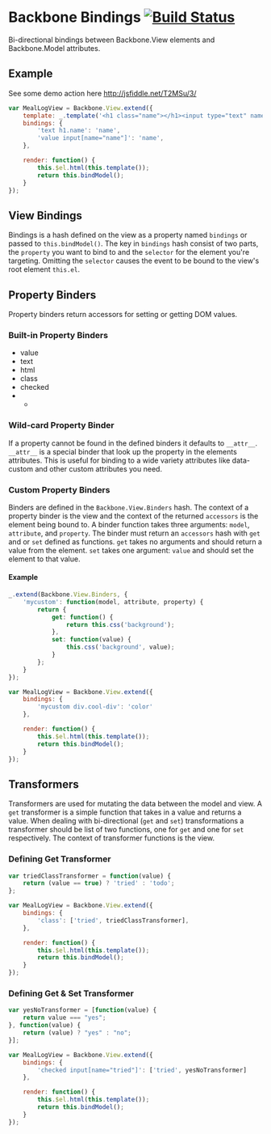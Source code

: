 # Backbone Bindings [![Build Status](https://secure.travis-ci.org/amccloud/backbone-bindings.png)](http://travis-ci.org/amccloud/backbone-bindings]) #
Bi-directional bindings between Backbone.View elements and Backbone.Model attributes.

## Example ##
See some demo action here http://jsfiddle.net/T2MSu/3/
```javascript
var MealLogView = Backbone.View.extend({
    template: _.template('<h1 class="name"></h1><input type="text" name="name">'),
    bindings: {
        'text h1.name': 'name',
        'value input[name="name"]': 'name',
    },

    render: function() {
        this.$el.html(this.template());
        return this.bindModel();
    }
});
```

## View Bindings ##
Bindings is a hash defined on the view as a property named `bindings` or passed to `this.bindModel()`.
The key in `bindings` hash consist of two parts, the `property` you want to bind to and the `selector`
for the element you're targeting. Omitting the `selector` causes the event to be bound to the
view's root element `this.el`. 

## Property Binders ##
Property binders return accessors for setting or getting DOM values.

### Built-in Property Binders ###
 - value
 - text
 - html
 - class
 - checked
 - *

### Wild-card Property Binder ###
If a property cannot be found in the defined binders it defaults to `__attr__`. `__attr__`
is a special binder that look up the property in the elements attributes. This is useful for
binding to a wide variety attributes like data-custom and other custom attributes you need.

### Custom Property Binders ###
Binders are defined in the `Backbone.View.Binders` hash. The context of a property binder is
the view and the context of the returned `accessors` is the element being bound to. A binder
function takes three arguments: `model`, `attribute`, and `property`. The binder must return
an `accessors` hash with `get` and or `set` defined as functions. `get` takes no arguments and
should return a value from the element. `set` takes one argument: `value` and should set the
element to that value.

#### Example ####
```javascript
_.extend(Backbone.View.Binders, {
    'mycustom': function(model, attribute, property) {
        return {
            get: function() {
                return this.css('background');
            },
            set: function(value) {
                this.css('background', value);
            }
        };
    }
});

var MealLogView = Backbone.View.extend({
    bindings: {
        'mycustom div.cool-div': 'color'
    },

    render: function() {
        this.$el.html(this.template());
        return this.bindModel();
    }
});

```

## Transformers ##
Transformers are used for mutating the data between the model and view. A `get` transformer is
a simple function that takes in a value and returns a value. When dealing with bi-directional
(`get` and `set`) transformations a transformer should be list of two functions, one for `get`
and one for `set` respectively. The context of transformer functions is the view.

### Defining Get Transformer ###
```javascript
var triedClassTransformer = function(value) {
    return (value == true) ? 'tried' : 'todo';
};

var MealLogView = Backbone.View.extend({
    bindings: {
        'class': ['tried', triedClassTransformer],
    },

    render: function() {
        this.$el.html(this.template());
        return this.bindModel();
    }
});
```

### Defining Get & Set Transformer ###
```javascript
var yesNoTransformer = [function(value) {
    return value === "yes";
}, function(value) {
    return (value) ? "yes" : "no";
}];

var MealLogView = Backbone.View.extend({
    bindings: {
        'checked input[name="tried"]': ['tried', yesNoTransformer]
    },

    render: function() {
        this.$el.html(this.template());
        return this.bindModel();
    }
});
```
